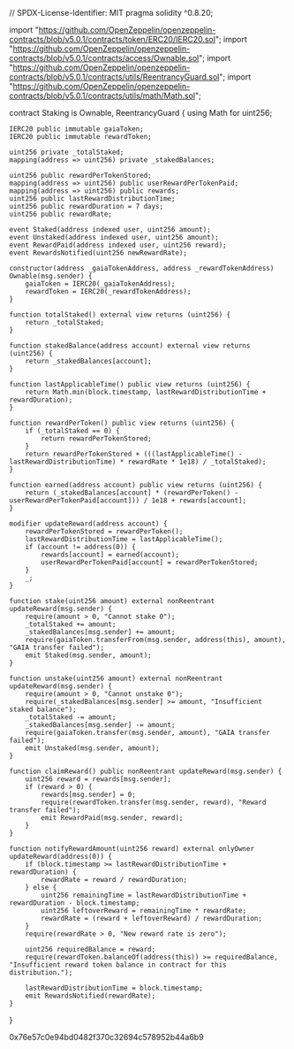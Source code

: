 // SPDX-License-Identifier: MIT
pragma solidity ^0.8.20;

import "https://github.com/OpenZeppelin/openzeppelin-contracts/blob/v5.0.1/contracts/token/ERC20/IERC20.sol";
import "https://github.com/OpenZeppelin/openzeppelin-contracts/blob/v5.0.1/contracts/access/Ownable.sol";
import "https://github.com/OpenZeppelin/openzeppelin-contracts/blob/v5.0.1/contracts/utils/ReentrancyGuard.sol";
import "https://github.com/OpenZeppelin/openzeppelin-contracts/blob/v5.0.1/contracts/utils/math/Math.sol";

contract Staking is Ownable, ReentrancyGuard {
    using Math for uint256;

    IERC20 public immutable gaiaToken;
    IERC20 public immutable rewardToken;

    uint256 private _totalStaked;
    mapping(address => uint256) private _stakedBalances;

    uint256 public rewardPerTokenStored;
    mapping(address => uint256) public userRewardPerTokenPaid;
    mapping(address => uint256) public rewards;
    uint256 public lastRewardDistributionTime;
    uint256 public rewardDuration = 7 days;
    uint256 public rewardRate;

    event Staked(address indexed user, uint256 amount);
    event Unstaked(address indexed user, uint256 amount);
    event RewardPaid(address indexed user, uint256 reward);
    event RewardsNotified(uint256 newRewardRate);

    constructor(address _gaiaTokenAddress, address _rewardTokenAddress) Ownable(msg.sender) {
        gaiaToken = IERC20(_gaiaTokenAddress);
        rewardToken = IERC20(_rewardTokenAddress);
    }
    
    function totalStaked() external view returns (uint256) {
        return _totalStaked;
    }

    function stakedBalance(address account) external view returns (uint256) {
        return _stakedBalances[account];
    }
    
    function lastApplicableTime() public view returns (uint256) {
        return Math.min(block.timestamp, lastRewardDistributionTime + rewardDuration);
    }

    function rewardPerToken() public view returns (uint256) {
        if (_totalStaked == 0) {
            return rewardPerTokenStored;
        }
        return rewardPerTokenStored + (((lastApplicableTime() - lastRewardDistributionTime) * rewardRate * 1e18) / _totalStaked);
    }

    function earned(address account) public view returns (uint256) {
        return (_stakedBalances[account] * (rewardPerToken() - userRewardPerTokenPaid[account])) / 1e18 + rewards[account];
    }

    modifier updateReward(address account) {
        rewardPerTokenStored = rewardPerToken();
        lastRewardDistributionTime = lastApplicableTime();
        if (account != address(0)) {
            rewards[account] = earned(account);
            userRewardPerTokenPaid[account] = rewardPerTokenStored;
        }
        _;
    }

    function stake(uint256 amount) external nonReentrant updateReward(msg.sender) {
        require(amount > 0, "Cannot stake 0");
        _totalStaked += amount;
        _stakedBalances[msg.sender] += amount;
        require(gaiaToken.transferFrom(msg.sender, address(this), amount), "GAIA transfer failed");
        emit Staked(msg.sender, amount);
    }

    function unstake(uint256 amount) external nonReentrant updateReward(msg.sender) {
        require(amount > 0, "Cannot unstake 0");
        require(_stakedBalances[msg.sender] >= amount, "Insufficient staked balance");
        _totalStaked -= amount;
        _stakedBalances[msg.sender] -= amount;
        require(gaiaToken.transfer(msg.sender, amount), "GAIA transfer failed");
        emit Unstaked(msg.sender, amount);
    }

    function claimReward() public nonReentrant updateReward(msg.sender) {
        uint256 reward = rewards[msg.sender];
        if (reward > 0) {
            rewards[msg.sender] = 0;
            require(rewardToken.transfer(msg.sender, reward), "Reward transfer failed");
            emit RewardPaid(msg.sender, reward);
        }
    }

    function notifyRewardAmount(uint256 reward) external onlyOwner updateReward(address(0)) {
        if (block.timestamp >= lastRewardDistributionTime + rewardDuration) {
            rewardRate = reward / rewardDuration;
        } else {
            uint256 remainingTime = lastRewardDistributionTime + rewardDuration - block.timestamp;
            uint256 leftoverReward = remainingTime * rewardRate;
            rewardRate = (reward + leftoverReward) / rewardDuration;
        }
        require(rewardRate > 0, "New reward rate is zero");
        
        uint256 requiredBalance = reward;
        require(rewardToken.balanceOf(address(this)) >= requiredBalance, "Insufficient reward token balance in contract for this distribution.");
        
        lastRewardDistributionTime = block.timestamp;
        emit RewardsNotified(rewardRate);
    }
}


0x76e57c0e94bd0482f370c32694c578952b44a6b9